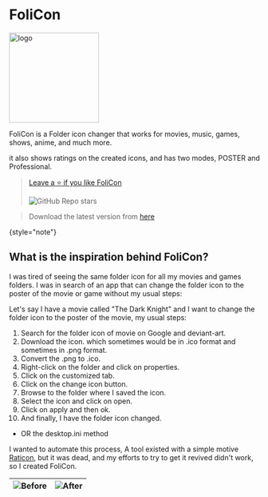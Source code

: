 # FoliCon 
<img alt="logo" border-effect="rounded" height="180" type="inline" src="folicon.png"/>

FoliCon is a Folder icon changer that works for movies, music, games, shows, anime, and much more.

it also shows ratings on the created icons, and has two modes, POSTER and Professional.

> [Leave a ⭐ if you like FoliCon](https://github.com/DineshSolanki/FoliCon)
>
> ![GitHub Repo stars](https://img.shields.io/github/stars/DineshSolanki/FoliCon)

> Download the latest version from [here](https://github.com/DineshSolanki/FoliCon/releases/latest)
>
{style="note"}
## What is the inspiration behind FoliCon?

I was tired of seeing the same folder icon for all my movies and games folders.
I was in search of an app that can change the folder icon to the poster of the movie or game without my usual steps:

Let's say I have a movie called "The Dark Knight" and I want to change the folder icon to the poster of the movie, my usual steps:
1. Search for the folder icon of movie on Google and deviant-art.
2. Download the icon. which sometimes would be in .ico format and sometimes in .png format.
3. Convert the .png to .ico.
4. Right-click on the folder and click on properties.
5. Click on the customized tab.
6. Click on the change icon button.
7. Browse to the folder where I saved the icon.
8. Select the icon and click on open.
9. Click on apply and then ok. 
10. And finally, I have the folder icon changed.
- OR the desktop.ini method

I wanted to automate this process, A tool existed with a simple motive [Raticon](https://github.com/Jamedjo/Raticon), but it was dead,
and my efforts to try to get it revived didn't work, so I created FoliCon.

| ![Before](https://github.com/dinesh-solanki/Project-Assets/blob/master/Folicon/before.png?raw=true) | ![After](https://github.com/dinesh-solanki/Project-Assets/blob/master/Folicon/after.jpg?raw=true) |
|-----------------------------------------------------------------------------------------------------|---------------------------------------------------------------------------------------------------|

